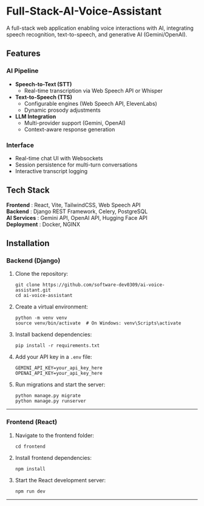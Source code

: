 # Full-Stack-AI-Voice-Assistant

A full-stack web application enabling voice interactions with AI, integrating speech recognition, text-to-speech, and generative AI (Gemini/OpenAI).

##  Features

### AI Pipeline
- **Speech-to-Text (STT)**  
  - Real-time transcription via Web Speech API or Whisper  
- **Text-to-Speech (TTS)**  
  - Configurable engines (Web Speech API, ElevenLabs)  
  - Dynamic prosody adjustments  
- **LLM Integration**  
  - Multi-provider support (Gemini, OpenAI)  
  - Context-aware response generation  

### Interface
- Real-time chat UI with Websockets  
- Session persistence for multi-turn conversations  
- Interactive transcript logging  

##  Tech Stack

**Frontend** : React, Vite, TailwindCSS, Web Speech API <br>
**Backend** : Django REST Framework, Celery, PostgreSQL <br>
**AI Services** : Gemini API, OpenAI API, Hugging Face API <br>
**Deployment** : Docker, NGINX <br>

## Installation

###  Backend (Django)
1. Clone the repository:
   ```
   git clone https://github.com/software-dev0309/ai-voice-assistant.git
   cd ai-voice-assistant
   ```

2. Create a virtual environment:
   ```
   python -m venv venv
   source venv/bin/activate  # On Windows: venv\Scripts\activate
   ```

3. Install backend dependencies:
   ```
   pip install -r requirements.txt
   ```

4. Add your API key in a `.env` file:
   ```
   GEMINI_API_KEY=your_api_key_here
   OPENAI_API_KEY=your_api_key_here
   ```

5. Run migrations and start the server:
   ```
   python manage.py migrate
   python manage.py runserver
   ```

---

###  Frontend (React)
1. Navigate to the frontend folder:
   ```
   cd frontend
   ```

2. Install frontend dependencies:
   ```
   npm install
   ```

3. Start the React development server:
   ```
   npm run dev
   ```

---
